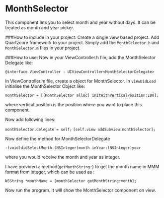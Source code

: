 MonthSelector
=============

This component lets you to select month and year without days. It can be treated as month and year picker.

###How to include in your project:
Create a single view based project. Add Quartzcore framework to your project. Simply add the `MonthSelector.h` and `MonthSelector.m` files in your project. 



###How to use:
Now in your ViewController.h file, add the MonthSelector Delegate like:

`@interface ViewController : UIViewController<MonthSelectorDelegate>` 

In ViewController.m file, create a object for MonthSelector. In `viewDidLoad` initialise the MonthSelector Object like:

`monthSelector = [[MonthSelector alloc] initWithVerticalPosition:100];`

where vertical position is the position where you want to place this component. 

Now add following lines:

`monthSelector.delegate = self;`
`[self.view addSubview:monthSelector];`


Now define the method for MonthSelectorDelegate 

`-(void)didSelectMonth:(NSInteger)month inYear:(NSInteger)year`

where you would receive the month and year as integer.

I have provided a method(`getMonthString:`) to get the month name in MMM format from integer, which can be used as :

`NSString *monthName = [monthSelector getMonthString:month];`

Now run the program. It will show the MonthSelector component on view.
